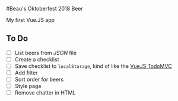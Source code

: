 #Beau's Oktoberfest 2018 Beer

My first Vue.JS app

## To Do
* [ ] List beers from _JSON_ file
* [ ] Create a checklist
* [ ] Save checklist to `localStorage`, kind of like the [VueJS TodoMVC](https://vuejs.org/v2/examples/todomvc.html)
* [ ] Add filter
* [ ] Sort order for beers
* [ ] Style page
* [ ] Remove chatter in HTML
